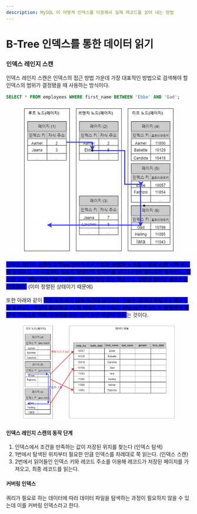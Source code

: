 ```yaml
---
description: MySQL 이 어떻게 인덱스를 이용해서 실제 레코드를 읽어 내는 방법
---
```


# B-Tree 인덱스를 통한 데이터 읽기

### 인덱스 레인지 스캔

인덱스 레인지 스캔은 인덱스의 접근 방법 가운데 가장 대표적인 방법으로 검색해야 할 인덱스의 범위가 결정됐을 때 사용하는 방식이다.&#x20;

```sql
SELECT * FROM employees WHERE first_name BETWEEN 'Ebbe' AND 'Gad';
```

<div align="left">

<figure><img src="../../.gitbook/assets/mysql-rangescan.drawio.png" alt=""><figcaption></figcaption></figure>

</div>

<mark style="background-color:blue;">인덱스 레인지 스캔은 B-Tree 인덱스에서 루트와 브랜치 노드를 이용해 스캔 시작 위치를 검색하고, 그 지점부터 필요한 방향으로 인덱스를 읽어 나가는 방식으로 동작한다. 중요한 것은 해당 인덱스를 구성하는 칼럼의 정순 또는 역순으로 정렬된 상태로 레코드를 가져온다.</mark> (이미 정렬된 상태이기 때문에)\
\
또한 아래와 같이 <mark style="background-color:blue;">리프 노드에서 검색 조건에 일치하는 건들은 데이터 파일에서 레코드를 읽어오는 과정이 필요하다. 이 때 레코드 1건 단위로 랜덤 디스크 I/O 가 발생하기 때문에 인덱스를 통해 데이터를 읽는 것이 높은 비용이 든다</mark>는 것이다.

<figure><img src="../../.gitbook/assets/mysql-rangescan2.drawio.png" alt=""><figcaption></figcaption></figure>

#### 인덱스 레인지 스캔의 동작 단계

1. 인덱스에서 조건을 만족하는 값이 저장된 위치를 찾는다 (인덱스 탐색)
2. 1번에서 탐색된 위치부터 필요한 만큼 인덱스를 차례대로 쭉 읽는다. (인덱스 스캔)
3. 2번에서 읽어들인 인덱스 키와 레코드 주소를 이용해 레코드가 저장된 페이지를 가져오고, 최종 레코드를 읽는다.

#### 커버링 인덱스

쿼리가 필요로 하는 데이터에 따라 데이터 파일을 탐색하는 과정이 필요하지 않을 수 있는데 이를 커버링 인덱스라고 한다.&#x20;
